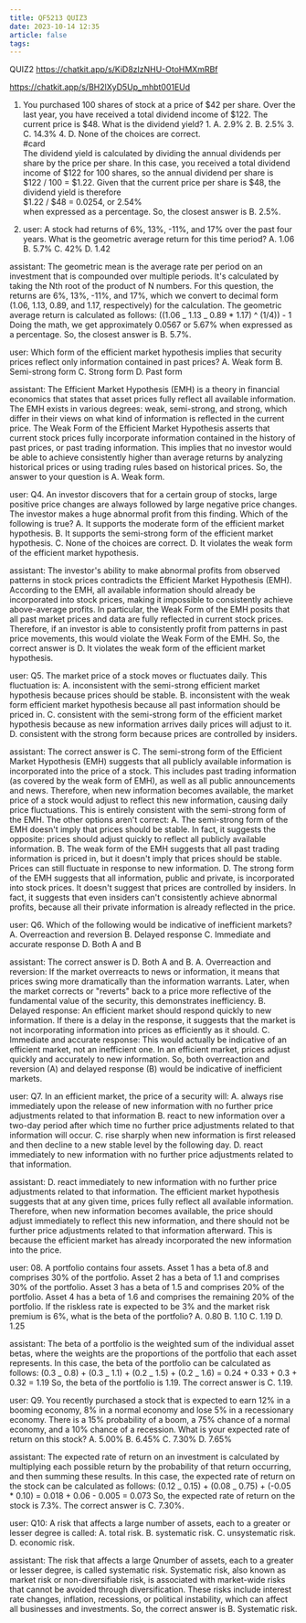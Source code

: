 ```yaml
---
title: QF5213 QUIZ3
date: 2023-10-14 12:35
article: false
tags:
---
```


QUIZ2
<https://chatkit.app/s/KiD8zlzNHU-OtoHMXmRBf>

<https://chatkit.app/s/BH2lXyD5Up_mhbt001EUd>

1. You purchased 100 shares of stock at a price of $42 per share. Over the last year, you have received a total dividend income of $122. The current price is $48. What is the dividend yield? 1. A. 2.9% 2. B. 2.5% 3. C. 14.3% 4. D. None of the choices are correct.  
   #card  
   The dividend yield is calculated by dividing the annual dividends per share by the price per share. In this case, you received a total dividend income of $122 for 100 shares, so the annual dividend per share is  
   $122 / 100 = $1.22. Given that the current price per share is $48, the dividend yield is therefore  
   $1.22 / $48 = 0.0254, or 2.54%  
   when expressed as a percentage. So, the closest answer is B. 2.5%.

2. user: A stock had returns of 6%, 13%, -11%, and 17% over the past four years. What is the geometric average return for this time period? A. 1.06 B. 5.7% C. 42% D. 1.42

assistant: The geometric mean is the average rate per period on an investment that is compounded over multiple periods. It's calculated by taking the Nth root of the product of N numbers. For this question, the returns are 6%, 13%, -11%, and 17%, which we convert to decimal form (1.06, 1.13, 0.89, and 1.17, respectively) for the calculation. The geometric average return is calculated as follows: ((1.06 _ 1.13 _ 0.89 \* 1.17) ^ (1/4)) - 1 Doing the math, we get approximately 0.0567 or 5.67% when expressed as a percentage. So, the closest answer is B. 5.7%.

user: Which form of the efficient market hypothesis implies that security prices reflect only information contained in past prices? A. Weak form B. Semi-strong form C. Strong form D. Past form

assistant: The Efficient Market Hypothesis (EMH) is a theory in financial economics that states that asset prices fully reflect all available information. The EMH exists in various degrees: weak, semi-strong, and strong, which differ in their views on what kind of information is reflected in the current price. The Weak Form of the Efficient Market Hypothesis asserts that current stock prices fully incorporate information contained in the history of past prices, or past trading information. This implies that no investor would be able to achieve consistently higher than average returns by analyzing historical prices or using trading rules based on historical prices. So, the answer to your question is A. Weak form.

user: Q4. An investor discovers that for a certain group of stocks, large positive price changes are always followed by large negative price changes. The investor makes a huge abnormal profit from this finding. Which of the following is true? A. It supports the moderate form of the efficient market hypothesis. B. It supports the semi-strong form of the efficient market hypothesis. C. None of the choices are correct. D. It violates the weak form of the efficient market hypothesis.

assistant: The investor's ability to make abnormal profits from observed patterns in stock prices contradicts the Efficient Market Hypothesis (EMH). According to the EMH, all available information should already be incorporated into stock prices, making it impossible to consistently achieve above-average profits. In particular, the Weak Form of the EMH posits that all past market prices and data are fully reflected in current stock prices. Therefore, if an investor is able to consistently profit from patterns in past price movements, this would violate the Weak Form of the EMH. So, the correct answer is D. It violates the weak form of the efficient market hypothesis.

user: Q5. The market price of a stock moves or fluctuates daily. This fluctuation is: A. inconsistent with the semi-strong efficient market hypothesis because prices should be stable. B. inconsistent with the weak form efficient market hypothesis because all past information should be priced in. C. consistent with the semi-strong form of the efficient market hypothesis because as new information arrives daily prices will adjust to it. D. consistent with the strong form because prices are controlled by insiders.

assistant: The correct answer is C. The semi-strong form of the Efficient Market Hypothesis (EMH) suggests that all publicly available information is incorporated into the price of a stock. This includes past trading information (as covered by the weak form of EMH), as well as all public announcements and news. Therefore, when new information becomes available, the market price of a stock would adjust to reflect this new information, causing daily price fluctuations. This is entirely consistent with the semi-strong form of the EMH. The other options aren't correct: A. The semi-strong form of the EMH doesn't imply that prices should be stable. In fact, it suggests the opposite: prices should adjust quickly to reflect all publicly available information. B. The weak form of the EMH suggests that all past trading information is priced in, but it doesn't imply that prices should be stable. Prices can still fluctuate in response to new information. D. The strong form of the EMH suggests that all information, public and private, is incorporated into stock prices. It doesn't suggest that prices are controlled by insiders. In fact, it suggests that even insiders can't consistently achieve abnormal profits, because all their private information is already reflected in the price.

user: Q6. Which of the following would be indicative of inefficient markets? A. Overreaction and reversion B. Delayed response C. Immediate and accurate response D. Both A and B

assistant: The correct answer is D. Both A and B. A. Overreaction and reversion: If the market overreacts to news or information, it means that prices swing more dramatically than the information warrants. Later, when the market corrects or "reverts" back to a price more reflective of the fundamental value of the security, this demonstrates inefficiency. B. Delayed response: An efficient market should respond quickly to new information. If there is a delay in the response, it suggests that the market is not incorporating information into prices as efficiently as it should. C. Immediate and accurate response: This would actually be indicative of an efficient market, not an inefficient one. In an efficient market, prices adjust quickly and accurately to new information. So, both overreaction and reversion (A) and delayed response (B) would be indicative of inefficient markets.

user: Q7. In an efficient market, the price of a security will: A. always rise immediately upon the release of new information with no further price adjustments related to that information B. react to new information over a two-day period after which time no further price adjustments related to that information will occur. C. rise sharply when new information is first released and then decline to a new stable level by the following day. D. react immediately to new information with no further price adjustments related to that information.

assistant: D. react immediately to new information with no further price adjustments related to that information. The efficient market hypothesis suggests that at any given time, prices fully reflect all available information. Therefore, when new information becomes available, the price should adjust immediately to reflect this new information, and there should not be further price adjustments related to that information afterward. This is because the efficient market has already incorporated the new information into the price.

user: 08. A portfolio contains four assets. Asset 1 has a beta of.8 and comprises 30% of the portfolio. Asset 2 has a beta of 1.1 and comprises 30% of the portfolio. Asset 3 has a beta of 1.5 and comprises 20% of the portfolio. Asset 4 has a beta of 1.6 and comprises the remaining 20% of the portfolio. If the riskless rate is expected to be 3% and the market risk premium is 6%, what is the beta of the portfolio? A. 0.80 B. 1.10 C. 1.19 D. 1.25

assistant: The beta of a portfolio is the weighted sum of the individual asset betas, where the weights are the proportions of the portfolio that each asset represents. In this case, the beta of the portfolio can be calculated as follows: (0.3 _ 0.8) + (0.3 _ 1.1) + (0.2 _ 1.5) + (0.2 _ 1.6) = 0.24 + 0.33 + 0.3 + 0.32 = 1.19 So, the beta of the portfolio is 1.19. The correct answer is C. 1.19.

user: Q9. You recently purchased a stock that is expected to earn 12% in a booming economy, 8% in a normal economy and lose 5% in a recessionary economy. There is a 15% probability of a boom, a 75% chance of a normal economy, and a 10% chance of a recession. What is your expected rate of return on this stock? A. 5.00% B. 6.45% C. 7.30% D. 7.65%

assistant: The expected rate of return on an investment is calculated by multiplying each possible return by the probability of that return occurring, and then summing these results. In this case, the expected rate of return on the stock can be calculated as follows: (0.12 _ 0.15) + (0.08 _ 0.75) + (-0.05 \* 0.10) = 0.018 + 0.06 - 0.005 = 0.073 So, the expected rate of return on the stock is 7.3%. The correct answer is C. 7.30%.

user: Q10: A risk that affects a large number of assets, each to a greater or lesser degree is called: A. total risk. B. systematic risk. C. unsystematic risk. D. economic risk.

assistant: The risk that affects a large Qnumber of assets, each to a greater or lesser degree, is called systematic risk. Systematic risk, also known as market risk or non-diversifiable risk, is associated with market-wide risks that cannot be avoided through diversification. These risks include interest rate changes, inflation, recessions, or political instability, which can affect all businesses and investments. So, the correct answer is B. Systematic risk.
